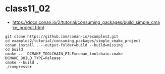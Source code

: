 # class11_02
* https://docs.conan.io/2/tutorial/consuming_packages/build_simple_cmake_project.html
```
git clone https://github.com/conan-io/examples2.git
cd examples2/tutorial/consuming_packages/simple_cmake_project
conan install . --output-folder=build --build=missing
cd build
cmake .. -DCMAKE_TOOLCHAIN_FILE=conan_toolchain.cmake -DCMAKE_BUILD_TYPE=Release
cmake --build .
./compressor
```
